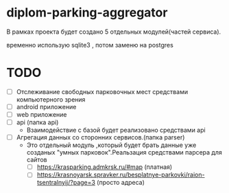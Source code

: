 # diplom-parking-aggregator

В рамках проекта будет создано 5 отдельных модулей(частей сервиса). 

временно использую sqlite3 , потом заменю на postgres

# TODO
- [ ] Отслеживание свободных парковочных мест средствами компьютерного зрения
- [ ] android приложение
- [ ] web приложение
- [ ] api (папка api)
  * Взаимодействие с базой будет реализовано средствами api
- [ ] Агрегация данных со сторонних сервисов.(папка parser)
    * Это отдельный модуль ,который будет брать данные уже созданых "умных парковок".Реальзация средствами парсера для сайтов
      - [ ] https://krasparking.admkrsk.ru/#map (платная)
      - [ ] https://krasnoyarsk.spravker.ru/besplatnye-parkovki/raion-tsentralnyij/?page=3 (просто адреса)